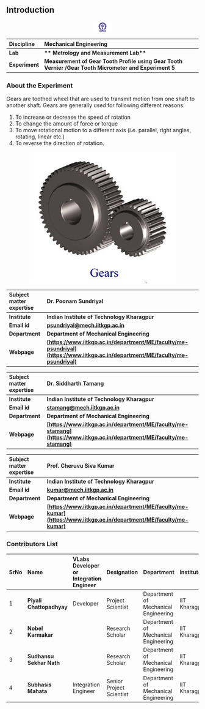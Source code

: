 ## Introduction

<div align="center">
<img src="experiment/images/iitkgp.png" width="10%">
</div>

<b>Discipline | <b> Mechanical Engineering 
:--|:--|
<b> Lab | <b> ** Metrology and Measurement Lab**
<b> Experiment|     <b> **Measurement of Gear Tooth Profile using Gear Tooth Vernier /Gear Tooth Micrometer and Experiment 5**


### About the Experiment

Gears are toothed wheel that are used to transmit motion from one shaft to another shaft. Gears are generally used for following different reasons:

1. To increase or decrease the speed of rotation
2. To change the amount of force or torque
3. To move rotational motion to a different axis (i.e. parallel, right angles, rotating, linear etc.)
4. To reverse the direction of rotation.


<div align="center">
<img class="img-fluid"  src="experiment/images/gear.jpg" alt=""><br>           
</div>

<b>Subject matter expertise | <b> **Dr. Poonam Sundriyal**
:--|:--|
<b> Institute | <b>  **Indian Institute of Technology Kharagpur**
<b> Email id|     <b>  **psundriyal@mech.iitkgp.ac.in**
<b> Department |  **Department of Mechanical Engineering**
<b>Webpage| <b> [https://www.iitkgp.ac.in/department/ME/faculty/me-psundriyal](https://www.iitkgp.ac.in/department/ME/faculty/me-psundriyal)

<b>Subject matter expertise | <b> **Dr. Siddharth Tamang**
:--|:--|
<b> Institute | <b>  **Indian Institute of Technology Kharagpur**
<b> Email id|     <b>  **stamang@mech.iitkgp.ac.in**
<b> Department |  **Department of Mechanical Engineering**
<b>Webpage| <b> [https://www.iitkgp.ac.in/department/ME/faculty/me-stamang](https://www.iitkgp.ac.in/department/ME/faculty/me-stamang)

<b>Subject matter expertise | <b> **Prof. Cheruvu Siva Kumar**
:--|:--|
<b> Institute | <b>  **Indian Institute of Technology Kharagpur**
<b> Email id|     <b>  **kumar@mech.iitkgp.ac.in**
<b> Department |  **Department of Mechanical Engineering**
<b>Webpage| <b> [https://www.iitkgp.ac.in/department/ME/faculty/me-kumar](https://www.iitkgp.ac.in/department/ME/faculty/me-kumar)

### Contributors List

SrNo | Name | VLabs Developer or Integration Engineer | Designation | Department| Institute
:--|:--|:--|:--|:--|:--|
1 | **Piyali Chattopadhyay** | Developer  | Project Scientist | Department of Mechanical Engineering | IIT Kharagpur | 
2 | **Nobel Karmakar** | |Research Scholar | Department of Mechanical Engineering | IIT Kharagpur | 
3 | **Sudhansu Sekhar Nath** | |Research Scholar|  Department of Mechanical Engineering | IIT Kharagpur |
4 | **Subhasis Mahata** | Integration Engineer | Senior Project Scientist | Department of Mechanical Engineering | IIT Kharagpur |
